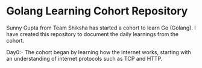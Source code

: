 # Golang Learning Cohort Repository
Sunny Gupta from Team Shiksha has started a cohort to learn Go (Golang). I have created this repository to document the daily learnings from the cohort.

Day0:-
The cohort began by learning how the internet works, starting with an understanding of internet protocols such as TCP and HTTP.


